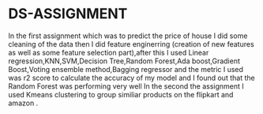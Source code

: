 # DS-ASSIGNMENT
In the first assignment which was to predict the price of house I did some cleaning of the data then I did feature enginerring (creation of new features as well as some feature selection part),after this I used Linear regression,KNN,SVM,Decision Tree,Random Forest,Ada boost,Gradient Boost,Voting ensemble method,Bagging regressor and the metric I used was r2 score to calculate the accuracy of my model and I found out that the Random Forest was performing very well
In the second the assignment I used Kmeans clustering to group similiar products on the flipkart and amazon .
